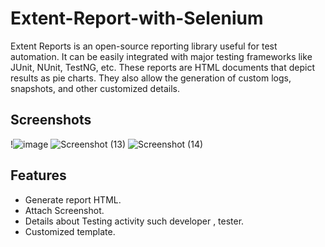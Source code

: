 
# Extent-Report-with-Selenium

Extent Reports is an open-source reporting library useful for test automation. It can be easily integrated with major testing frameworks like JUnit, NUnit, TestNG, etc. These reports are HTML documents that depict results as pie charts. They also allow the generation of custom logs, snapshots, and other customized details.






## Screenshots

!![image](https://user-images.githubusercontent.com/83112646/235236075-38ea592a-416f-4269-ac6f-78604ccba0a9.png)
![Screenshot (13)](https://user-images.githubusercontent.com/83112646/235236551-747ce9ff-28a8-41e1-9f35-e9e19c609b03.png)
![Screenshot (14)](https://user-images.githubusercontent.com/83112646/235236614-a6273569-3512-4595-9e73-21fd98c0760d.png)



## Features

- Generate report HTML.
- Attach Screenshot.
- Details about Testing activity such developer , tester.
- Customized template.
